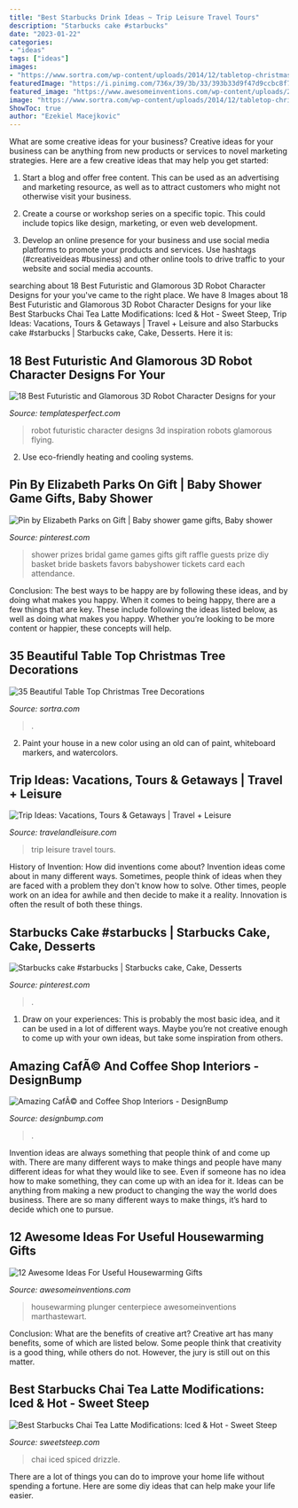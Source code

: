 ```yaml
---
title: "Best Starbucks Drink Ideas ~ Trip Leisure Travel Tours"
description: "Starbucks cake #starbucks"
date: "2023-01-22"
categories:
- "ideas"
tags: ["ideas"]
images:
- "https://www.sortra.com/wp-content/uploads/2014/12/tabletop-christmas-tree05.jpg"
featuredImage: "https://i.pinimg.com/736x/39/3b/33/393b33d9f47d9ccbc8f7d40eb13578eb.jpg"
featured_image: "https://www.awesomeinventions.com/wp-content/uploads/2016/01/Sipmi.jpg"
image: "https://www.sortra.com/wp-content/uploads/2014/12/tabletop-christmas-tree05.jpg"
ShowToc: true
author: "Ezekiel Macejkovic"
---
```



What are some creative ideas for your business?
Creative ideas for your business can be anything from new products or services to novel marketing strategies. Here are a few creative ideas that may help you get started:
1. Start a blog and offer free content. This can be used as an advertising and marketing resource, as well as to attract customers who might not otherwise visit your business.

2. Create a course or workshop series on a specific topic. This could include topics like design, marketing, or even web development.

3. Develop an online presence for your business and use social media platforms to promote your products and services. Use hashtags (#creativeideas #business) and other online tools to drive traffic to your website and social media accounts.


	

		
searching about 18 Best Futuristic and Glamorous 3D Robot Character Designs for your you've came to the right place. We have 8 Images about 18 Best Futuristic and Glamorous 3D Robot Character Designs for your like Best Starbucks Chai Tea Latte Modifications: Iced &amp; Hot - Sweet Steep, Trip Ideas: Vacations, Tours &amp; Getaways | Travel + Leisure and also Starbucks cake #starbucks | Starbucks cake, Cake, Desserts. Here it is:
		
    
## 18 Best Futuristic And Glamorous 3D Robot Character Designs For Your

<img loading=lazy src="http://www.templatesperfect.com/wp-content/uploads/2013/08/3-robot-flying.jpg" onerror="this.onerror=null;this.src='https://tse3.mm.bing.net/th?id=OIP.AAKoC1OsTi0pchZnSFYRswHaHL&amp;pid=15.1';" alt="18 Best Futuristic and Glamorous 3D Robot Character Designs for your">

_Source: templatesperfect.com_

>robot futuristic character designs 3d inspiration robots glamorous flying. 

	

2. Use eco-friendly heating and cooling systems.

    
## Pin By Elizabeth Parks On Gift | Baby Shower Game Gifts, Baby Shower

<img loading=lazy src="https://i.pinimg.com/736x/39/3b/33/393b33d9f47d9ccbc8f7d40eb13578eb.jpg" onerror="this.onerror=null;this.src='https://tse3.mm.bing.net/th?id=OIP.vzGOQiwfeP47qXfkdY7gkwHaJ3&amp;pid=15.1';" alt="Pin by Elizabeth Parks on Gift | Baby shower game gifts, Baby shower">

_Source: pinterest.com_

>shower prizes bridal game games gifts gift raffle guests prize diy basket bride baskets favors babyshower tickets card each attendance. 

	

Conclusion: The best ways to be happy are by following these ideas, and by doing what makes you happy.
When it comes to being happy, there are a few things that are key. These include following the ideas listed below, as well as doing what makes you happy. Whether you’re looking to be more content or happier, these concepts will help.

    
## 35 Beautiful Table Top Christmas Tree Decorations

<img loading=lazy src="https://www.sortra.com/wp-content/uploads/2014/12/tabletop-christmas-tree05.jpg" onerror="this.onerror=null;this.src='https://tse1.mm.bing.net/th?id=OIP.UBoivZHh3A6A26aDGpBFAgHaLm&amp;pid=15.1';" alt="35 Beautiful Table Top Christmas Tree Decorations">

_Source: sortra.com_

>. 

	

2. Paint your house in a new color using an old can of paint, whiteboard markers, and watercolors.

    
## Trip Ideas: Vacations, Tours &amp; Getaways | Travel + Leisure

<img loading=lazy src="http://cdn-image.travelandleisure.com/sites/default/files/styles/1600x1000/public/1501086924/infinity-pool-grand-lucayan-bahamas-OVGRANDLUCAYAN0717.jpg?itok=tGe-QTlR" onerror="this.onerror=null;this.src='https://tse1.mm.bing.net/th?id=OIP.QW1MUfNBCjg3DKZiE371NAHaEo&amp;pid=15.1';" alt="Trip Ideas: Vacations, Tours &amp; Getaways | Travel + Leisure">

_Source: travelandleisure.com_

>trip leisure travel tours. 

	

History of Invention: How did inventions come about?
Invention ideas come about in many different ways. Sometimes, people think of ideas when they are faced with a problem they don't know how to solve. Other times, people work on an idea for awhile and then decide to make it a reality. Innovation is often the result of both these things.

    
## Starbucks Cake #starbucks | Starbucks Cake, Cake, Desserts

<img loading=lazy src="https://i.pinimg.com/736x/3c/ef/90/3cef90953ce1604eb92c2d227fbf4a59.jpg" onerror="this.onerror=null;this.src='https://tse3.mm.bing.net/th?id=OIP.TJX3VngihG0YWpfQ8jQhkgHaNK&amp;pid=15.1';" alt="Starbucks cake #starbucks | Starbucks cake, Cake, Desserts">

_Source: pinterest.com_

>. 

	

1. Draw on your experiences: This is probably the most basic idea, and it can be used in a lot of different ways. Maybe you’re not creative enough to come up with your own ideas, but take some inspiration from others.

    
## Amazing CafÃ© And Coffee Shop Interiors - DesignBump

<img loading=lazy src="http://cdn.designbump.com/wp-content/uploads/2014/12/cafe-design-003.jpg" onerror="this.onerror=null;this.src='https://tse2.mm.bing.net/th?id=OIP.ULwM53x4o-0XiFkL9uHVfAHaJ4&amp;pid=15.1';" alt="Amazing CafÃ© and Coffee Shop Interiors - DesignBump">

_Source: designbump.com_

>. 

	

Invention ideas are always something that people think of and come up with. There are many different ways to make things and people have many different ideas for what they would like to see. Even if someone has no idea how to make something, they can come up with an idea for it. Ideas can be anything from making a new product to changing the way the world does business. There are so many different ways to make things, it’s hard to decide which one to pursue.

    
## 12 Awesome Ideas For Useful Housewarming Gifts

<img loading=lazy src="https://www.awesomeinventions.com/wp-content/uploads/2016/01/Sipmi.jpg" onerror="this.onerror=null;this.src='https://tse2.mm.bing.net/th?id=OIP.E5AZcUlbrJQIxx7t-TFdMAHaJ4&amp;pid=15.1';" alt="12 Awesome Ideas For Useful Housewarming Gifts">

_Source: awesomeinventions.com_

>housewarming plunger centerpiece awesomeinventions marthastewart. 

	

Conclusion: What are the benefits of creative art?
Creative art has many benefits, some of which are listed below. Some people think that creativity is a good thing, while others do not. However, the jury is still out on this matter.

    
## Best Starbucks Chai Tea Latte Modifications: Iced &amp; Hot - Sweet Steep

<img loading=lazy src="https://www.sweetsteep.com/wp-content/uploads/2021/08/iced-chai-tea-latte-with-spiced-apple-drizzle.jpg" onerror="this.onerror=null;this.src='https://tse3.mm.bing.net/th?id=OIP.GXBO8LzzM1nIn5bCm382hQHaLE&amp;pid=15.1';" alt="Best Starbucks Chai Tea Latte Modifications: Iced &amp; Hot - Sweet Steep">

_Source: sweetsteep.com_

>chai iced spiced drizzle. 

	

There are a lot of things you can do to improve your home life without spending a fortune. Here are some diy ideas that can help make your life easier.

